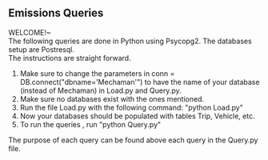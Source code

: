 ## Emissions Queries
WELCOME!~<br>
The following queries are done in Python using Psycopg2. The databases setup are Postresql.<br>
The instructions are straight forward.<br>
1. Make sure to change the parameters in conn = DB.connect("dbname='Mechaman'") to have the name of your database (instead of Mechaman) in Load.py and Query.py.<br>
2. Make sure no databases exist with the ones mentioned.<br>
3. Run the file Load.py with the following command: "python Load.py"<br>
4. Now your databases should be populated with tables Trip, Vehicle, etc.<br> 
5. To run the queries , run "python Query.py"<br>

The purpose of each query can be found above each query in the Query.py file. 
